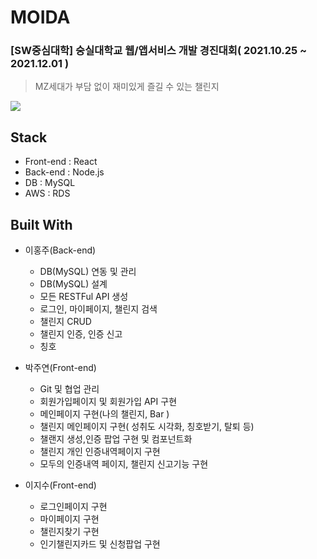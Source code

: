 # MOIDA
### [SW중심대학] 숭실대학교 웹/앱서비스 개발 경진대회( 2021.10.25 ~ 2021.12.01 )
> 
> MZ세대가 부담 없이 재미있게 즐길 수 있는 챌린지

<img src="/src/res/img/landingpage2.gif"  />

## Stack

* Front-end : React
* Back-end : Node.js
* DB : MySQL
* AWS : RDS

## Built With
* 이홍주(Back-end)
  * DB(MySQL) 연동 및 관리
  * DB(MySQL) 설계
  * 모든 RESTFul API 생성
   * 로그인, 마이페이지, 챌린지 검색
   * 챌린지 CRUD
   * 챌린지 인증, 인증 신고
   * 칭호


* 박주연(Front-end)
  * Git 및 협업 관리
  * 회원가입페이지 및 회원가입 API 구현
  * 메인페이지 구현(나의 챌린지, Bar )
  * 챌린지 메인페이지 구현( 성취도 시각화, 칭호받기, 탈퇴 등)
  * 챌랜지 생성,인증 팝업 구현 및 컴포넌트화
  * 챌린지 개인 인증내역페이지 구현
  * 모두의 인증내역 페이지, 챌린지 신고기능 구현
  
* 이지수(Front-end) 
  * 로그인페이지 구현
  * 마이페이지 구현
  * 챌린지찾기 구현
  * 인기챌린지카드 및 신청팝업 구현
